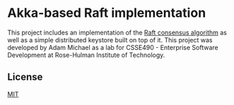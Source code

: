 # Akka-based Raft implementation

This project includes an implementation of the [Raft consensus algorithm](https://raft.github.io/) as well as a simple distributed keystore built on top of it. This project was developed by Adam Michael as a lab for CSSE490 - Enterprise Software Development at Rose-Hulman Institute of Technology.

## License

[MIT](https://github.com/aj-michael/raft/blob/master/LICENSE)
